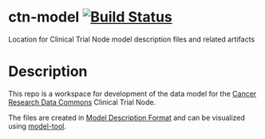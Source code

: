 # ctn-model [![Build Status](https://travis-ci.org/CBIIT/ctn-model.svg?branch=master)](https://travis-ci.org/CBIIT/ctn-model)

Location for Clinical Trial Node model description files and related artifacts

# Description

This repo is a workspace for development of the data model for the [Cancer Research Data Commons](https://datascience.cancer.gov/data-commons) Clinical Trial Node. 

The files are created in [Model Description Format](https://github.com/CBIIT/icdc-model-tool#model-description-files-mdf) and can be visualized using [model-tool](https://github.com/CBIIT/icdc-model-tool#makemodel-and-model-tool).

